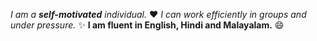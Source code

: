 _I am a **self-motivated** individual._ ❤️
_I can work efficiently in groups and under pressure._ ✨
**I am fluent in English, Hindi and Malayalam.** 😄
